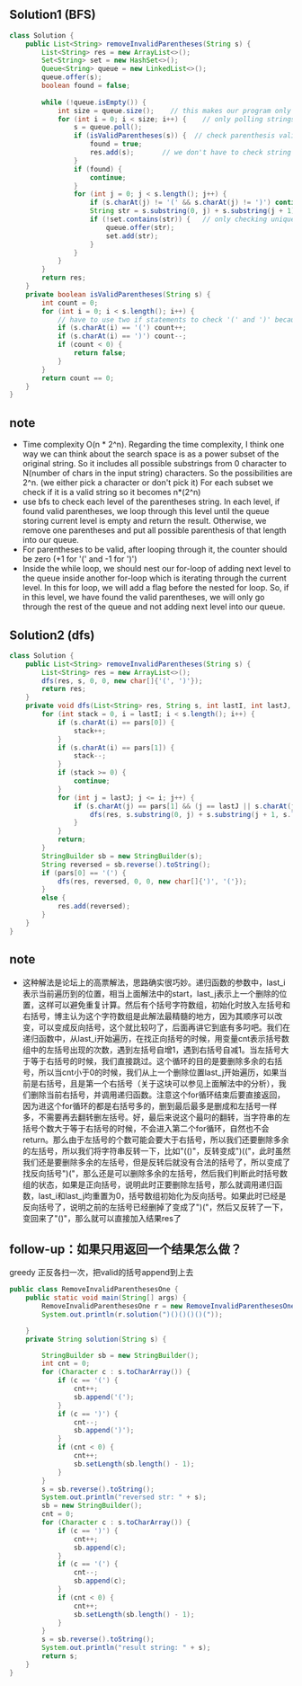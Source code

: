 ## Solution1 (BFS)
``` java
class Solution {
    public List<String> removeInvalidParentheses(String s) {
        List<String> res = new ArrayList<>();
        Set<String> set = new HashSet<>();
        Queue<String> queue = new LinkedList<>();
        queue.offer(s);
        boolean found = false;
        
        while (!queue.isEmpty()) {
            int size = queue.size();    // this makes our program only checking the current level even though queue is not empty 
            for (int i = 0; i < size; i++) {    // only polling strings at this level
                s = queue.poll();
                if (isValidParentheses(s)) {  // check parenthesis validity in here
                    found = true;
                    res.add(s);       // we don't have to check string uniqueness, since it's handled in the next for loop
                }
                if (found) {
                    continue;
                }
                for (int j = 0; j < s.length(); j++) {
                    if (s.charAt(j) != '(' && s.charAt(j) != ')') continue;
                    String str = s.substring(0, j) + s.substring(j + 1);
                    if (!set.contains(str)) {   // only checking uniqueness, checking validity is handled before the loop
                        queue.offer(str);
                        set.add(str);
                    }
                }
            }
        }
        return res;
    }
    private boolean isValidParentheses(String s) {
        int count = 0;
        for (int i = 0; i < s.length(); i++) {
            // have to use two if statements to check '(' and ')' because there might be letters 
            if (s.charAt(i) == '(') count++;
            if (s.charAt(i) == ')') count--;
            if (count < 0) {
                return false;
            }
        } 
        return count == 0;
    }
}
```
## note
* Time complexity O(n * 2^n). Regarding the time complexity, I think one way we can think about the search space is as a power
subset of the original string. So it includes all possible substrings from 0 character to N(number of chars in the input string) characters. So the possibilities are 2^n. (we either pick a character or don't pick it) For each subset we check if it is a valid string so it becomes n*(2^n)
* use bfs to check each level of the parentheses string. In each level, if found valid parentheses, we loop through this 
level until the queue storing current level is empty and return the result. Otherwise, we remove one parentheses and 
put all possible parenthesis of that length into our queue.
* For parentheses to be valid, after looping through it, the counter should be zero (+1 for '(' and -1 for ')')
* Inside the while loop, we should nest our for-loop of adding next level to the queue inside another for-loop which is iterating through the current level. In this for loop, we will add a flag before the nested for loop. So, if in this level, 
we have found the valid parentheses, we will only go through the rest of the queue and not adding next level into our queue.


## Solution2 (dfs)
``` java
class Solution {
    public List<String> removeInvalidParentheses(String s) {
        List<String> res = new ArrayList<>();
        dfs(res, s, 0, 0, new char[]{'(', ')'});
        return res;
    }
    private void dfs(List<String> res, String s, int lastI, int lastJ, char[] pars) {
        for (int stack = 0, i = lastI; i < s.length(); i++) {
            if (s.charAt(i) == pars[0]) {
                stack++;   
            }
            if (s.charAt(i) == pars[1]) {
                stack--;
            }
            if (stack >= 0) {
                continue;
            }
            for (int j = lastJ; j <= i; j++) {
                if (s.charAt(j) == pars[1] && (j == lastJ || s.charAt(j - 1) != pars[1])) {
                    dfs(res, s.substring(0, j) + s.substring(j + 1, s.length()), i, j, pars);
                }
            }
            return;
        }
        StringBuilder sb = new StringBuilder(s);
        String reversed = sb.reverse().toString();
        if (pars[0] == '(') {
            dfs(res, reversed, 0, 0, new char[]{')', '('});
        }
        else {
            res.add(reversed);
        }
    }
}
```
## note
* 这种解法是论坛上的高票解法，思路确实很巧妙。递归函数的参数中，last_i表示当前遍历到的位置，相当上面解法中的start，last_j表示上一个删除的位置，这样可以避免重复计算。然后有个括号字符数组，初始化时放入左括号和右括号，博主认为这个字符数组是此解法最精髓的地方，因为其顺序可以改变，可以变成反向括号，这个就比较叼了，后面再讲它到底有多叼吧。我们在递归函数中，从last_i开始遍历，在找正向括号的时候，用变量cnt表示括号数组中的左括号出现的次数，遇到左括号自增1，遇到右括号自减1。当左括号大于等于右括号的时候，我们直接跳过。这个循环的目的是要删除多余的右括号，所以当cnt小于0的时候，我们从上一个删除位置last_j开始遍历，如果当前是右括号，且是第一个右括号（关于这块可以参见上面解法中的分析），我们删除当前右括号，并调用递归函数。注意这个for循环结束后要直接返回，因为进这个for循环的都是右括号多的，删到最后最多是删成和左括号一样多，不需要再去翻转删左括号。好，最后来说这个最叼的翻转，当字符串的左括号个数大于等于右括号的时候，不会进入第二个for循环，自然也不会return。那么由于左括号的个数可能会要大于右括号，所以我们还要删除多余的左括号，所以我们将字符串反转一下，比如"(()"，反转变成")(("，此时虽然我们还是要删除多余的左括号，但是反转后就没有合法的括号了，所以变成了找反向括号")("，那么还是可以删除多余的左括号，然后我们判断此时括号数组的状态，如果是正向括号，说明此时正要删除左括号，那么就调用递归函数，last_i和last_j均重置为0，括号数组初始化为反向括号。如果此时已经是反向括号了，说明之前的左括号已经删掉了变成了")("，然后又反转了一下，变回来了"()"，那么就可以直接加入结果res了

## follow-up：如果只用返回一个结果怎么做？</br>
greedy 正反各扫一次，把valid的括号append到上去

``` java
public class RemoveInvalidParenthesesOne {
    public static void main(String[] args) {
        RemoveInvalidParenthesesOne r = new RemoveInvalidParenthesesOne();
        System.out.println(r.solution(")()()()()("));  

    }
    private String solution(String s) {

        StringBuilder sb = new StringBuilder();
        int cnt = 0;
        for (Character c : s.toCharArray()) {
            if (c == '(') {
                cnt++;
                sb.append('(');
            }
            if (c == ')') {
                cnt--;
                sb.append(')');
            }
            if (cnt < 0) {
                cnt++;
                sb.setLength(sb.length() - 1);
            }
        }
        s = sb.reverse().toString();
        System.out.println("reversed str: " + s);
        sb = new StringBuilder();
        cnt = 0;
        for (Character c : s.toCharArray()) {
            if (c == ')') {
                cnt++;
                sb.append(c);
            }
            if (c == '(') {
                cnt--;
                sb.append(c);
            }
            if (cnt < 0) {
                cnt++;
                sb.setLength(sb.length() - 1);
            }
        }
        s = sb.reverse().toString();
        System.out.println("result string: " + s);
        return s;
    }
}
```
